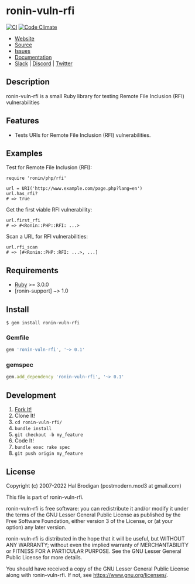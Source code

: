 # ronin-vuln-rfi

[![CI](https://github.com/ronin-rb/ronin-vuln-rfi/actions/workflows/ruby.yml/badge.svg)](https://github.com/ronin-rb/ronin-vuln-rfi/actions/workflows/ruby.yml)
[![Code Climate](https://codeclimate.com/github/ronin-rb/ronin-vuln-rfi.svg)](https://codeclimate.com/github/ronin-rb/ronin-vuln-rfi)

* [Website](https://ronin-rb.dev/)
* [Source](https://github.com/ronin-rb/ronin-vuln-rfi)
* [Issues](https://github.com/ronin-rb/ronin-vuln-rfi/issues)
* [Documentation](https://ronin-rb.dev/docs/ronin-vuln-rfi/frames)
* [Slack](https://ronin-rb.slack.com) |
  [Discord](https://discord.gg/6WAb3PsVX9) |
  [Twitter](https://twitter.com/ronin_rb)

## Description

ronin-vuln-rfi is a small Ruby library for testing Remote File Inclusion (RFI)
vulnerabilities

## Features

* Tests URIs for Remote File Inclusion (RFI) vulnerabilities.

## Examples

Test for Remote File Inclusion (RFI):

    require 'ronin/php/rfi'

    url = URI('http://www.example.com/page.php?lang=en')
    url.has_rfi?
    # => true

Get the first viable RFI vulnerability:

    url.first_rfi
    # => #<Ronin::PHP::RFI: ...>

Scan a URL for RFI vulnerabilities:

    url.rfi_scan
    # => [#<Ronin::PHP::RFI: ...>, ...]

## Requirements

* [Ruby] >= 3.0.0
* [ronin-support] ~> 1.0

## Install

```shell
$ gem install ronin-vuln-rfi
```

### Gemfile

```ruby
gem 'ronin-vuln-rfi', '~> 0.1'
```

### gemspec

```ruby
gem.add_dependency 'ronin-vuln-rfi', '~> 0.1'
```

## Development

1. [Fork It!](https://github.com/ronin-rb/ronin-vuln-rfi/fork)
2. Clone It!
3. `cd ronin-vuln-rfi/`
4. `bundle install`
5. `git checkout -b my_feature`
6. Code It!
7. `bundle exec rake spec`
8. `git push origin my_feature`

## License

Copyright (c) 2007-2022 Hal Brodigan (postmodern.mod3 at gmail.com)

This file is part of ronin-vuln-rfi.

ronin-vuln-rfi is free software: you can redistribute it and/or modify
it under the terms of the GNU Lesser General Public License as published
by the Free Software Foundation, either version 3 of the License, or
(at your option) any later version.

ronin-vuln-rfi is distributed in the hope that it will be useful,
but WITHOUT ANY WARRANTY; without even the implied warranty of
MERCHANTABILITY or FITNESS FOR A PARTICULAR PURPOSE.  See the
GNU Lesser General Public License for more details.

You should have received a copy of the GNU Lesser General Public License
along with ronin-vuln-rfi.  If not, see <https://www.gnu.org/licenses/>.

[Ruby]: https://www.ruby-lang.org
